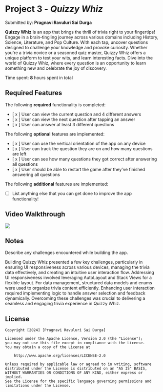 # Project 3 - *Quizzy Whiz*

Submitted by: **Pragnavi Ravuluri Sai Durga**

**Quizzy Whiz** is an app that brings the thrill of trivia right to your fingertips! Engage in a brain-tingling journey across various domains including History, Science, Literature, and Pop Culture. With each tap, uncover questions designed to challenge your knowledge and provoke curiosity. Whether you're a trivia novice or a seasoned quiz master, Quizzy Whiz offers a unique platform to test your wits, and learn interesting facts. Dive into the world of Quizzy Whiz, where every question is an opportunity to learn something new and celebrate the joy of discovery.

Time spent: **8** hours spent in total

## Required Features

The following **required** functionality is completed:

- [ x ] User can view the current question and 4 different answers
- [ x ] User can view the next question after tapping an answer
- [ x ] User can answer at least 3 different questions


The following **optional** features are implemented:

- [ x ] User can use the vertical orientation of the app on any device
- [ x ] User can track the question they are on and how many questions are left
- [ x ] User can see how many questions they got correct after answering all questions
- [ x ] User should be able to restart the game after they've finished answering all questions

The following **additional** features are implemented:

- [ ] List anything else that you can get done to improve the app functionality!

## Video Walkthrough

<div>
    <a href="https://www.loom.com/share/beaa8405c1384d7785c10946ecdadf65">
    </a>
    <a href="https://www.loom.com/share/beaa8405c1384d7785c10946ecdadf65">
      <img style="max-width:300px;" src="https://cdn.loom.com/sessions/thumbnails/beaa8405c1384d7785c10946ecdadf65-with-play.gif">
    </a>
  </div>
  
## Notes

Describe any challenges encountered while building the app.

Building Quizzy Whiz presented a few key challenges, particularly in ensuring UI responsiveness across various devices, managing the trivia data effectively, and creating an intuitive user interaction flow. Addressing UI responsiveness involved leveraging AutoLayout and Stack Views for a flexible layout. For data management, structured data models and enums were used to organize trivia content efficiently. Enhancing user interaction required implementing logic to handle answer selection and feedback dynamically. Overcoming these challenges was crucial to delivering a seamless and engaging trivia experience in Quizzy Whiz.



## License

    Copyright [2024] [Pragnavi Ravuluri Sai Durga]

    Licensed under the Apache License, Version 2.0 (the "License");
    you may not use this file except in compliance with the License.
    You may obtain a copy of the License at

        http://www.apache.org/licenses/LICENSE-2.0

    Unless required by applicable law or agreed to in writing, software
    distributed under the License is distributed on an "AS IS" BASIS,
    WITHOUT WARRANTIES OR CONDITIONS OF ANY KIND, either express or implied.
    See the License for the specific language governing permissions and
    limitations under the License.
